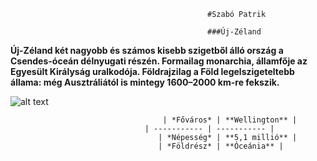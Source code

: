                                                #Szabó Patrik

                                                ###Új-Zéland


**Új-Zéland két nagyobb és számos kisebb szigetből álló ország a Csendes-óceán délnyugati részén.
 Formailag monarchia, államfője az Egyesült Királyság uralkodója.
 Földrajzilag a Föld legelszigeteltebb állama: még Ausztráliától is mintegy 1600–2000 km-re fekszik.**


 ![alt text](https://images.news18.com/ibnlive/uploads/2023/05/collage-maker-05-may-2023-10-45-am-5590.jpg)


                                      | *Főváros* | **Wellington** |
                                  | ----------- | ----------- |
                                     | *Népesség* | **5,1 millió** |
                                     | *Földrész* | **Óceánia** |